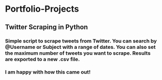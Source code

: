 # Portfolio-Projects  

## Twitter Scraping in Python

### Simple script to scrape tweets from Twitter. You can search by @Username or Subject with a range of dates. You can also set the maximum number of tweets you want to scrape. Results are exported to a new .csv file. 
###  
### I am happy with how this came out!
